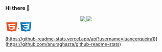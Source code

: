 ### Hi there 👋

<div align="center">
  <a href="https://github.com/luancerqueira1">
  <img height="170em" src="https://github-readme-stats.vercel.app/api?username=luancerqueira1&show_icons=true&theme=dracula&include_all_commits=true&count_private=true"/>
  <img height="170em" src="https://github-readme-stats.vercel.app/api/top-langs/?username=luancerqueira1&layout=compact&langs_count=7&theme=dracula"/>
</div>
  <img align="center" alt="Rafa-HTML" height="30" width="40" src="https://raw.githubusercontent.com/devicons/devicon/master/icons/html5/html5-original.svg">
  <img align="center" alt="Rafa-CSS" height="30" width="40" src="https://raw.githubusercontent.com/devicons/devicon/master/icons/css3/css3-original.svg">
  
 (https://github-readme-stats.vercel.app/api?username=luancerqueira1)](https://github.com/anuraghazra/github-readme-stats)
 
